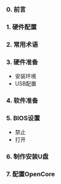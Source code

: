 ### 0. 前言

### 1. 硬件配置

### 2. 常用术语

### 3. 硬件准备
- 安装环境
- USB配置

### 4. 软件准备

### 5. BIOS设置
- 禁止
- 打开
### 6. 制作安装U盘

### 7. 配置OpenCore
 
